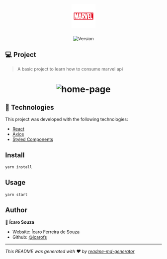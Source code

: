 <h1 align="center">
    <img alt="Marvel" title="#Marvel" src="./src/assets/marvel.png" width="15%" />
</h1>

<p align="center">
  <img alt="Version" src="https://img.shields.io/badge/version-0.1.0-blue.svg?cacheSeconds=2592000" />
</p>

## 💻 Project

> A basic project to learn how to consume marvel api

<h1 align="center">
    <img alt="home-page" title="home-page" src="https://user-images.githubusercontent.com/40183867/77927861-1a3ef200-727e-11ea-8c54-d56f72075476.png"  />
</h1>

## :rocket: Technologies

This project was developed with the following technologies:

- [React](https://reactjs.org)
- [Axios](https://github.com/axios/axios)
- [Styled Components](https://styled-components.com/)

## Install

```sh
yarn install
```

## Usage

```sh
yarn start
```

## Author

👤 **Ícaro Souza**

- Website: Ícaro Ferreira de Souza
- Github: [@icarofs](https://github.com/icarofs)

---

_This README was generated with ❤️ by [readme-md-generator](https://github.com/kefranabg/readme-md-generator)_
